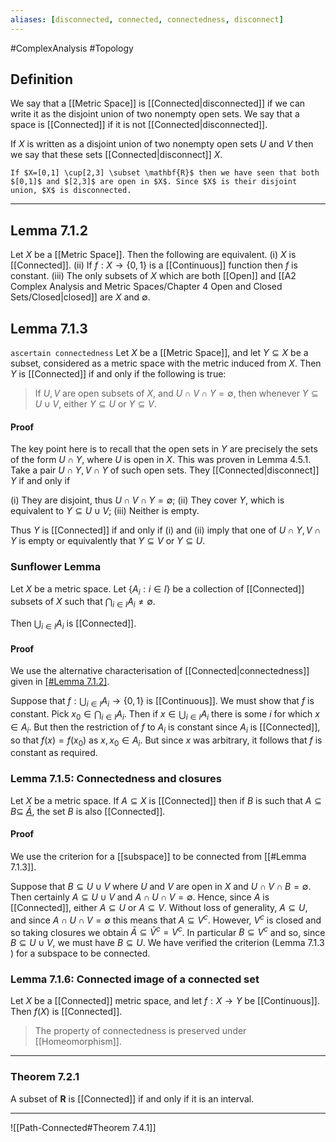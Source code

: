 ```yaml
---
aliases: [disconnected, connected, connectedness, disconnect]
---
```


#ComplexAnalysis #Topology  

## Definition
We say that a [[Metric Space]] is [[Connected|disconnected]] if we can write it as the disjoint union of two nonempty open sets. We say that a space is [[Connected]] if it is not [[Connected|disconnected]].

If $X$ is written as a disjoint union of two nonempty open sets $U$ and $V$ then we say that these sets [[Connected|disconnect]] $X$.

```ad-example
If $X=[0,1] \cup[2,3] \subset \mathbf{R}$ then we have seen that both $[0,1]$ and $[2,3]$ are open in $X$. Since $X$ is their disjoint union, $X$ is disconnected.
```

---
## Lemma 7.1.2
Let $X$ be a [[Metric Space]]. Then the following are equivalent.
(i) $X$ is [[Connected]].
(ii) If $f: X \rightarrow\{0,1\}$ is a [[Continuous]] function then $f$ is constant.
(iii) The only subsets of $X$ which are both [[Open]] and [[A2 Complex Analysis and Metric Spaces/Chapter 4 Open and Closed Sets/Closed|closed]] are $X$ and $\emptyset$.

## Lemma 7.1.3
`ascertain connectedness`
Let $X$ be a [[Metric Space]], and let $Y \subseteq X$ be a subset, considered as a metric space with the metric induced from $X$. Then $Y$ is [[Connected]] if and only if the following is true:

>If $U, V$ are open subsets of $X$, and $U \cap V \cap Y=\emptyset$, then whenever $Y \subseteq U \cup V$, either $Y \subseteq U$ or $Y \subseteq V$.

#### Proof
The key point here is to recall that the open sets in $Y$ are precisely the sets of the form $U \cap Y$, where $U$ is open in $X$. This was proven in Lemma 4.5.1. Take a pair $U \cap Y, V \cap Y$ of such open sets. They [[Connected|disconnect]] $Y$ if and only if

(i) They are disjoint, thus $U \cap V \cap Y=\emptyset$;
(ii) They cover $Y$, which is equivalent to $Y \subseteq U \cup V$;
(iii) Neither is empty.

Thus $Y$ is [[Connected]] if and only if (i) and (ii) imply that one of $U \cap Y, V \cap Y$ is empty or equivalently that $Y \subseteq V$ or $Y \subseteq U$.

### Sunflower Lemma
Let $X$ be a metric space. Let $\left\{A_{i}: i \in I\right\}$ be a collection of [[Connected]] subsets of $X$ such that $\bigcap_{i \in I} A_{i} \neq \emptyset$.

Then $\bigcup_{i \in I} A_{i}$ is [[Connected]].
#### Proof
We use the alternative characterisation of [[Connected|connectedness]] given in [[#Lemma 7.1.2]](ii).

Suppose that $f: \bigcup_{i \in I} A_{i} \rightarrow\{0,1\}$ is [[Continuous]]. We must show that $f$ is constant. Pick $x_{0} \in \bigcap_{i \in I} A_{i}$. Then if $x \in \bigcup_{i \in I} A_{i}$ there is some $i$ for which $x \in A_{i}$. But then the restriction of $f$ to $A_{i}$ is constant since $A_{i}$ is [[Connected]], so that $f(x)=f\left(x_{0}\right)$ as $x, x_{0} \in A_{i} .$ But since $x$ was arbitrary, it follows that $f$ is constant as required.

### Lemma 7.1.5: Connectedness and closures
Let $X$ be a metric space. If $A \subseteq X$ is [[Connected]] then if $B$ is such that $A \subseteq B \subseteq$ [$\bar{A}$](Closure.md), the set $B$ is also [[Connected]].

#### Proof
We use the criterion for a [[subspace]] to be connected from [[#Lemma 7.1.3]].

Suppose that $B \subseteq U \cup V$ where $U$ and $V$ are open in $X$ and $U \cap V \cap B=\emptyset$. Then certainly $A \subseteq U \cup V$ and $A \cap U \cap V=\emptyset .$ Hence, since $A$ is [[Connected]], either $A \subseteq U$ or $A \subseteq V .$ Without loss of generality, $A \subseteq U$, and since $A \cap U \cap V=\emptyset$ this means that $A \subseteq V^{c}$. However, $V^{c}$ is closed and so taking closures we obtain $\bar{A} \subseteq \bar{V}^{c}=V^{c}$. In particular $B \subseteq V^{c}$ and so, since $B \subseteq U \cup V$, we must have $B \subseteq U .$ We have verified the criterion (Lemma $7.1 .3$ ) for a subspace to be connected.

### Lemma 7.1.6: Connected image of a connected set
Let $X$ be a [[Connected]] metric space, and let $f: X \rightarrow Y$ be [[Continuous]]. Then $f(X)$ is [[Connected]].

> The property of connectedness is preserved under [[Homeomorphism]].

---
### Theorem 7.2.1
A subset of $\mathbf{R}$ is [[Connected]] if and only if it is an interval.

---
![[Path-Connected#Theorem 7.4.1]]